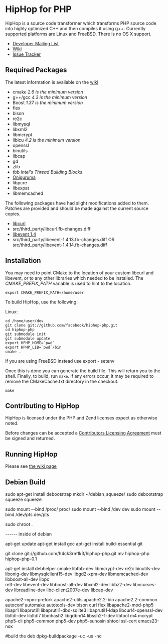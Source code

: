 # HipHop for PHP

HipHop is a source code transformer which transforms PHP source code into highly optimized C++ and then compiles it using g++. Currently supported platforms are Linux and FreeBSD. There is no OS X support.

* [Developer Mailing List](http://groups.google.com/group/hiphop-php-dev)
* [Wiki](http://wiki.github.com/facebook/hiphop-php)
* [Issue Tracker](http://github.com/facebook/hiphop-php/issues)

## Required Packages

The latest information is available on the [wiki](http://wiki.github.com/facebook/hiphop-php/building-and-installing)

* cmake *2.6 is the minimum version*
* g++/gcc *4.3 is the minimum version*
* Boost *1.37 is the minimum version*
* flex
* bison
* re2c
* libmysql
* libxml2
* libmcrypt
* libicu *4.2 is the minimum version*
* openssl
* binutils
* libcap
* gd
* zlib
* tbb *Intel's Thread Building Blocks*
* [Oniguruma](http://www.geocities.jp/kosako3/oniguruma/)
* libpcre
* libexpat
* libmemcached

The following packages have had slight modifications added to them. Patches are provided and should be made against the current source copies.

* [libcurl](http://curl.haxx.se/download.html)
* src/third_party/libcurl.fb-changes.diff
* [libevent 1.4](http://www.monkey.org/~provos/libevent/)
* src/third_party/libevent-1.4.13.fb-changes.diff	OR src/third_party/libevent-1.4.14.fb-changes.diff

## Installation

You may need to point CMake to the location of your custom libcurl and libevent, or to any other libraries which needed to be installed. The *CMAKE_PREFIX_PATH* variable is used to hint to the location.

    export CMAKE_PREFIX_PATH=/home/user

To build HipHop, use the following:

Linux:

    cd /home/user/dev
    git clone git://github.com/facebook/hiphop-php.git
    cd hiphop-php
    git submodule init
    git submodule update
    export HPHP_HOME=`pwd`
    export HPHP_LIB=`pwd`/bin
    cmake .

If you are using FreeBSD instead use export - setenv

Once this is done you can generate the build file. This will return you to the shell. Finally, to build, run `make`. If any errors occur, it may be required to remove the CMakeCache.txt directory in the checkout.

    make

## Contributing to HipHop
HipHop is licensed under the PHP and Zend licenses expect as otherwise noted.

Before changes can be accepted a [Contributors Licensing Agreement](http://developers.facebook.com/opensource/cla) must be signed and returned.

## Running HipHop

Please see [the wiki page](http://wiki.github.com/facebook/hiphop-php/running-hiphop)


## Debian Build 
sudo apt-get install debootstrap
mkdir ~/debian_squeeze/
sudo debootstrap squeeze squeeze

sudo mount --bind /proc/ proc/
sudo mount --bind /dev dev
sudo mount --bind /dev/pts dev/pts

sudo chroot .

------ inside of debian

apt-get update
apt-get install gcc
apt-get install build-essential git

git clone git://github.com/h4ck3rm1k3/hiphop-php.git
mv hiphop-php hiphop-php-0.1

apt-get install debhelper cmake libtbb-dev libmcrypt-dev re2c binutils-dev libonig-dev libmysqlclient15-dev libgd2-xpm-dev libmemcached-dev libboost-all-dev libpc\
re3-dev libevent-dev libboost-all-dev libxml2-dev libbz2-dev libncurses-dev libreadline-dev libc-client2007e-dev libcap-dev

apache2-mpm-prefork apache2-utils apache2.2-bin apache2.2-common autoconf automake autotools-dev bison curl flex libapache2-mod-php5 libapr1 libaprutil1
  libaprutil1-dbd-sqlite3 libaprutil1-ldap libcurl4-openssl-dev libltdl-dev libltdl7 libmhash2 libqdbm14 libssh2-1-dev libtool m4 mcrypt php5-cli php5-common
  php5-dev php5-suhosin shtool ssl-cert emacs23-nox

#build the deb
dpkg-buildpackage -uc -us -nc
